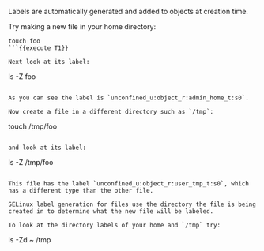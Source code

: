 Labels are automatically generated and added to objects at creation time. 

Try making a new file in your home directory:
```
touch foo
```{{execute T1}}

Next look at its label:
```
ls -Z foo
```{{execute T1}}

As you can see the label is `unconfined_u:object_r:admin_home_t:s0`. 

Now create a file in a different directory such as `/tmp`:
```
touch /tmp/foo
```{{execute T1}}

and look at its label:
```
ls -Z /tmp/foo
```{{execute T1}}

This file has the label `unconfined_u:object_r:user_tmp_t:s0`, which has a different type than the other file.

SELinux label generation for files use the directory the file is being created in to determine what the new file will be labeled.

To look at the directory labels of your home and `/tmp` try:
```
ls -Zd ~ /tmp
```{{execute T1}}
